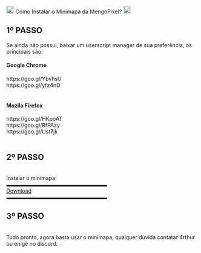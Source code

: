<img src="https://cdn.discordapp.com/emojis/760558075672526868.png?v=1" width="20px"/> Como Instalar o Minimapa da MengoPixel? <img src="https://cdn.discordapp.com/emojis/760558075672526868.png?v=1" width="20px"/>

<h2>1º PASSO</h2>
Se ainda não possui, baixar um userscript manager de sua preferência, os principais são:<br>
<h4>Google Chrome</h4>
https://goo.gl/YbvhsU<br>
https://goo.gl/yfz4nD<br>
<br>
<h4>Mozila Firefox</h4>
https://goo.gl/HKpoAT<br>
https://goo.gl/RfPAzy<br>
https://goo.gl/Ust7jk<br>
<br>
<h2>2º PASSO</h2>
<br>
Instalar o minimapa:<br>
▬▬▬▬▬▬▬▬▬▬▬▬▬▬▬▬▬▬▬<br>
<a href="https://github.com/sc00p3/mengo-pixel/raw/master/minimapa.js">Download</a><br>
▬▬▬▬▬▬▬▬▬▬▬▬▬▬▬▬▬▬▬<br>
<h2>3º PASSO</h2>
<br>
Tudo pronto, agora basta usar o minimapa, qualquer dúvida contatar 4rthur ou enigê no discord.